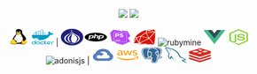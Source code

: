 <!-- ### Hi there 👋 -->

<!--
**lbenevenuto/lbenevenuto** is a ✨ _special_ ✨ repository because its `README.md` (this file) appears on your GitHub profile.

Here are some ideas to get you started:

- 🔭 I’m currently working on ...
- 🌱 I’m currently learning ...
- 👯 I’m looking to collaborate on ...
- 🤔 I’m looking for help with ...
- 💬 Ask me about ...
- 📫 How to reach me: ...
- 😄 Pronouns: ...
- ⚡ Fun fact: ...
-->

<div align="center">

  <picture>
    <source
      srcset="https://github-readme-stats.vercel.app/api?username=lbenevenuto&show_icons=true&theme=dracula&include_all_commits=true&count_private=true"
      media="(prefers-color-scheme: dark)"
    />
    <source
      srcset="https://github-readme-stats.vercel.app/api?username=lbenevenuto&show_icons=true&theme=transparent&include_all_commits=true&count_private=true"
      media="(prefers-color-scheme: light), (prefers-color-scheme: no-preference)"
    />
    <img height="180em" src="https://github.com/lbenevenuto" />
  </picture>

  <picture>
    <source
      srcset="https://github-readme-stats.vercel.app/api/top-langs/?username=lbenevenuto&layout=compact&langs_count=7&theme=dracula"
      media="(prefers-color-scheme: dark)"
    />
    <source
      srcset="https://github-readme-stats.vercel.app/api/top-langs/?username=lbenevenuto&layout=compact&langs_count=10&theme=transparent"
      media="(prefers-color-scheme: light), (prefers-color-scheme: no-preference)"
    />
    <img height="180em" src="https://github-readme-stats.vercel.app/api/top-langs/?username=lbenevenuto&layout=compact&langs_count=10&theme=transparent" />
  </picture>

</div>

<br/>

<div align="center">
    <img alt="linux" height="30" width="40" src="https://raw.githubusercontent.com/devicons/devicon/master/icons/linux/linux-original.svg">
    <img alt="docker" height="30" width="40" src="https://raw.githubusercontent.com/devicons/devicon/master/icons/docker/docker-plain-wordmark.svg">
    |
    <img alt="perl" height="30" width="40" src="https://raw.githubusercontent.com/devicons/devicon/master/icons/perl/perl-original.svg">
    <img alt="php" height="30" width="40" src="https://raw.githubusercontent.com/devicons/devicon/master/icons/php/php-plain.svg">
    <img alt="phpstorm" height="30" width="40" src="https://raw.githubusercontent.com/devicons/devicon/master/icons/phpstorm/phpstorm-plain.svg">
    <img alt="ruby" height="30" width="40" src="https://raw.githubusercontent.com/devicons/devicon/master/icons/ruby/ruby-plain.svg">
    <img alt="rubymine" height="30" width="40" src='https://cdn.jsdelivr.net/gh/devicons/devicon/icons/rubymine/rubymine-original.svg'>
    <img alt="vuejs" height="30" width="40" src="https://raw.githubusercontent.com/devicons/devicon/master/icons/vuejs/vuejs-original.svg">
    <img alt="nodejs" height="30" width="40" src="https://raw.githubusercontent.com/devicons/devicon/master/icons/nodejs/nodejs-plain.svg">
    <img alt="adonisjs" height="30" width="40" src='https://cdn.jsdelivr.net/gh/devicons/devicon/icons/adonisjs/adonisjs-original.svg'>
    |
    <img alt="googlecloud" height="30" width="40" src="https://raw.githubusercontent.com/devicons/devicon/master/icons/googlecloud/googlecloud-plain.svg">
    <img alt="amazonwebservices" height="30" width="40" src="https://raw.githubusercontent.com/devicons/devicon/master/icons/amazonwebservices/amazonwebservices-plain-wordmark.svg">
    <img alt="postgresql" height="30" width="40" src="https://raw.githubusercontent.com/devicons/devicon/master/icons/postgresql/postgresql-plain.svg">
    <img alt="mysql" height="30" width="40" src="https://raw.githubusercontent.com/devicons/devicon/master/icons/mysql/mysql-plain.svg">
    <img alt="redis" height="30" width="40" src="https://raw.githubusercontent.com/devicons/devicon/master/icons/redis/redis-plain.svg">
</div>

